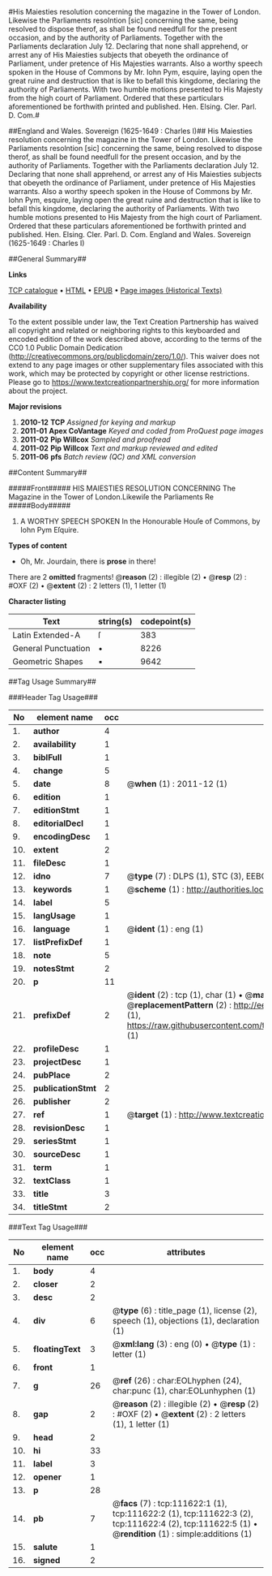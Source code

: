 #His Maiesties resolution concerning the magazine in the Tower of London. Likewise the Parliaments resolntion [sic] concerning the same, being resolved to dispose therof, as shall be found needfull for the present occasion, and by the authority of Parliaments. Together with the Parliaments declaration July 12. Declaring that none shall apprehend, or arrest any of His Maiesties subjects that obeyeth the ordinance of Parliament, under pretence of His Majesties warrants. Also a worthy speech spoken in the House of Commons by Mr. Iohn Pym, esquire, laying open the great ruine and destruction that is like to befall this kingdome, declaring the authority of Parliaments. With two humble motions presented to His Majesty from the high court of Parliament. Ordered that these particulars aforementioned be forthwith printed and published. Hen. Elsing. Cler. Parl. D. Com.#

##England and Wales. Sovereign (1625-1649 : Charles I)##
His Maiesties resolution concerning the magazine in the Tower of London. Likewise the Parliaments resolntion [sic] concerning the same, being resolved to dispose therof, as shall be found needfull for the present occasion, and by the authority of Parliaments. Together with the Parliaments declaration July 12. Declaring that none shall apprehend, or arrest any of His Maiesties subjects that obeyeth the ordinance of Parliament, under pretence of His Majesties warrants. Also a worthy speech spoken in the House of Commons by Mr. Iohn Pym, esquire, laying open the great ruine and destruction that is like to befall this kingdome, declaring the authority of Parliaments. With two humble motions presented to His Majesty from the high court of Parliament. Ordered that these particulars aforementioned be forthwith printed and published. Hen. Elsing. Cler. Parl. D. Com.
England and Wales. Sovereign (1625-1649 : Charles I)

##General Summary##

**Links**

[TCP catalogue](http://www.ota.ox.ac.uk/tcp/)  • 
[HTML](http://tei.it.ox.ac.uk/tcp/Texts-HTML/free/A79/A79071.html)  • 
[EPUB](http://tei.it.ox.ac.uk/tcp/Texts-EPUB/free/A79/A79071.epub) • 
[Page images (Historical Texts)](https://historicaltexts.jisc.ac.uk/eebo-99859534e)

**Availability**

To the extent possible under law, the Text Creation Partnership has waived all copyright and related or neighboring rights to this keyboarded and encoded edition of the work described above, according to the terms of the CC0 1.0 Public Domain Dedication (http://creativecommons.org/publicdomain/zero/1.0/). This waiver does not extend to any page images or other supplementary files associated with this work, which may be protected by copyright or other license restrictions. Please go to https://www.textcreationpartnership.org/ for more information about the project.

**Major revisions**

1. __2010-12__ __TCP__ *Assigned for keying and markup*
1. __2011-01__ __Apex CoVantage__ *Keyed and coded from ProQuest page images*
1. __2011-02__ __Pip Willcox__ *Sampled and proofread*
1. __2011-02__ __Pip Willcox__ *Text and markup reviewed and edited*
1. __2011-06__ __pfs__ *Batch review (QC) and XML conversion*

##Content Summary##

#####Front#####
 HIS MAIESTIES RESOLUTION CONCERNING The Magazine in the Tower of London.Likewiſe the Parliaments Re
#####Body#####

1. A WORTHY SPEECH SPOKEN In the Honourable Houſe of Commons, by Iohn Pym Eſquire.

**Types of content**

  * Oh, Mr. Jourdain, there is **prose** in there!

There are 2 **omitted** fragments! 
 @__reason__ (2) : illegible (2)  •  @__resp__ (2) : #OXF (2)  •  @__extent__ (2) : 2 letters (1), 1 letter (1)

**Character listing**


|Text|string(s)|codepoint(s)|
|---|---|---|
|Latin Extended-A|ſ|383|
|General Punctuation|•|8226|
|Geometric Shapes|▪|9642|

##Tag Usage Summary##

###Header Tag Usage###

|No|element name|occ|attributes|
|---|---|---|---|
|1.|__author__|4||
|2.|__availability__|1||
|3.|__biblFull__|1||
|4.|__change__|5||
|5.|__date__|8| @__when__ (1) : 2011-12 (1)|
|6.|__edition__|1||
|7.|__editionStmt__|1||
|8.|__editorialDecl__|1||
|9.|__encodingDesc__|1||
|10.|__extent__|2||
|11.|__fileDesc__|1||
|12.|__idno__|7| @__type__ (7) : DLPS (1), STC (3), EEBO-CITATION (1), PROQUEST (1), VID (1)|
|13.|__keywords__|1| @__scheme__ (1) : http://authorities.loc.gov/ (1)|
|14.|__label__|5||
|15.|__langUsage__|1||
|16.|__language__|1| @__ident__ (1) : eng (1)|
|17.|__listPrefixDef__|1||
|18.|__note__|5||
|19.|__notesStmt__|2||
|20.|__p__|11||
|21.|__prefixDef__|2| @__ident__ (2) : tcp (1), char (1)  •  @__matchPattern__ (2) : ([0-9\-]+):([0-9IVX]+) (1), (.+) (1)  •  @__replacementPattern__ (2) : http://eebo.chadwyck.com/downloadtiff?vid=$1&page=$2 (1), https://raw.githubusercontent.com/textcreationpartnership/Texts/master/tcpchars.xml#$1 (1)|
|22.|__profileDesc__|1||
|23.|__projectDesc__|1||
|24.|__pubPlace__|2||
|25.|__publicationStmt__|2||
|26.|__publisher__|2||
|27.|__ref__|1| @__target__ (1) : http://www.textcreationpartnership.org/docs/. (1)|
|28.|__revisionDesc__|1||
|29.|__seriesStmt__|1||
|30.|__sourceDesc__|1||
|31.|__term__|1||
|32.|__textClass__|1||
|33.|__title__|3||
|34.|__titleStmt__|2||


###Text Tag Usage###

|No|element name|occ|attributes|
|---|---|---|---|
|1.|__body__|4||
|2.|__closer__|2||
|3.|__desc__|2||
|4.|__div__|6| @__type__ (6) : title_page (1), license (2), speech (1), objections (1), declaration (1)|
|5.|__floatingText__|3| @__xml:lang__ (3) : eng (0)  •  @__type__ (1) : letter (1)|
|6.|__front__|1||
|7.|__g__|26| @__ref__ (26) : char:EOLhyphen (24), char:punc (1), char:EOLunhyphen (1)|
|8.|__gap__|2| @__reason__ (2) : illegible (2)  •  @__resp__ (2) : #OXF (2)  •  @__extent__ (2) : 2 letters (1), 1 letter (1)|
|9.|__head__|2||
|10.|__hi__|33||
|11.|__label__|3||
|12.|__opener__|1||
|13.|__p__|28||
|14.|__pb__|7| @__facs__ (7) : tcp:111622:1 (1), tcp:111622:2 (1), tcp:111622:3 (2), tcp:111622:4 (2), tcp:111622:5 (1)  •  @__rendition__ (1) : simple:additions (1)|
|15.|__salute__|1||
|16.|__signed__|2||
